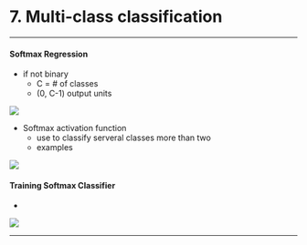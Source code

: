 # 7. Multi-class classification
***

#### Softmax Regression
* if not binary
    - C = # of classes
    - (0, C-1) output units
<img src="https://user-images.githubusercontent.com/68985625/136505714-533a9dd9-e689-45d4-b142-f07f3adee3d4.png">

* Softmax activation function
    - use to classify serveral classes more than two
    - examples
    
<img src="https://user-images.githubusercontent.com/68985625/136505924-758ea826-e737-41c9-8980-1c15b7b4ebc5.png">


#### Training Softmax Classifier
* 
<img src="https://user-images.githubusercontent.com/68985625/136506074-09882145-4a4b-4ff7-b4a6-4572cd1d8b2e.png">

***
